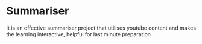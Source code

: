 # Summariser
It is an effective summariser project that utilises youtube content and makes the learning interactive, helpful for last minute preparation
